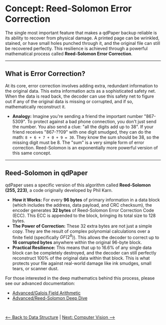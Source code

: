 # Concept: Reed-Solomon Error Correction

The single most important feature that makes a qdPaper backup reliable is its ability to recover from physical damage. A printed page can be wrinkled, stained, or have small holes punched through it, and the original file can still be recovered perfectly. This resilience is achieved through a powerful mathematical process called **Reed-Solomon Error Correction**.

---

## What is Error Correction?

At its core, error correction involves adding extra, redundant information to the original data. This extra information acts as a sophisticated safety net. When the data is read back, the decoder can use this safety net to figure out if any of the original data is missing or corrupted, and if so, mathematically reconstruct it.

* **Analogy:** Imagine you're sending a friend the important number "867-5309". To protect against a bad phone connection, you don't just send the number. You also send a clue: "all the digits add up to 38". If your friend receives "867-??09" with one digit smudged, they can do the math: `8 + 6 + 7 + 0 + 9 = 30`. They know the sum should be 38, so the missing digit must be 8. The "sum" is a very simple form of error correction. Reed-Solomon is an exponentially more powerful version of this same concept.

---

## Reed-Solomon in qdPaper

qdPaper uses a specific version of this algorithm called **Reed-Solomon (255, 223)**, a code originally developed by Phil Karn.

* **How it Works:** For every **96 bytes** of primary information in a data block (which includes the address, data payload, and CRC checksum), the encoder generates **32 bytes** of Reed-Solomon Error Correction Code (ECC). This ECC is appended to the block, bringing its total size to 128 bytes.
* **The Power of Correction:** These 32 extra bytes are not just a simple copy. They are the result of complex polynomial calculations over a finite field (specifically $GF(2^8)$). This allows the decoder to correct up to **16 corrupted bytes** anywhere within the original 96-byte block.
* **Practical Resilience:** This means that up to 16.6% of any single data block can be completely destroyed, and the decoder can still perfectly reconstruct 100% of the original data within that block. This is what protects your file against real-world damage like ink smudges, small tears, or scanner dust.

For those interested in the deep mathematics behind this process, please see our advanced documentation:
* [Advanced/Galois Field Arithmetic](./advanced/galois-field-arithmetic.md)
* [Advanced/Reed-Solomon Deep Dive](./advanced/reed-solomon-deep-dive.md)

<br>

[<-- Back to Data Structure](./data-structure.md) | [Next: Computer Vision -->](./computer-vision.md)
